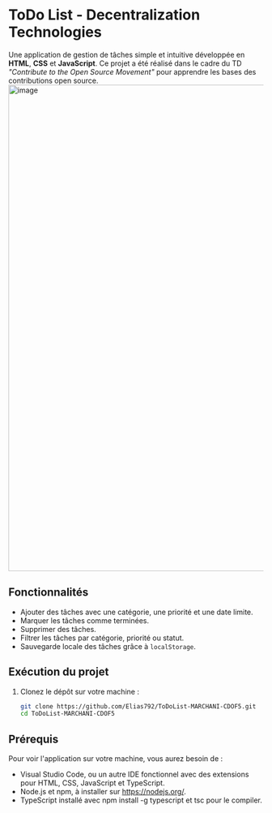 # ToDo List - Decentralization Technologies

Une application de gestion de tâches simple et intuitive développée en **HTML**, **CSS** et **JavaScript**. Ce projet a été réalisé dans le cadre du TD *"Contribute to the Open Source Movement"* pour apprendre les bases des contributions open source.
<img width="959" alt="image" src="https://github.com/user-attachments/assets/7e7a7f44-a37e-45c2-99be-444e4b5f080a" />

## Fonctionnalités

- Ajouter des tâches avec une catégorie, une priorité et une date limite.
- Marquer les tâches comme terminées.
- Supprimer des tâches.
- Filtrer les tâches par catégorie, priorité ou statut.
- Sauvegarde locale des tâches grâce à `localStorage`.

## Exécution du projet

1. Clonez le dépôt sur votre machine :
   ```bash
   git clone https://github.com/Elias792/ToDoList-MARCHANI-CDOF5.git
   cd ToDoList-MARCHANI-CDOF5

## Prérequis
Pour voir l'application sur votre machine, vous aurez besoin de :

- Visual Studio Code, ou un autre IDE fonctionnel avec des extensions pour HTML, CSS, JavaScript et TypeScript.
- Node.js et npm, à installer sur https://nodejs.org/.
- TypeScript installé avec npm install -g typescript et tsc pour le compiler. 
